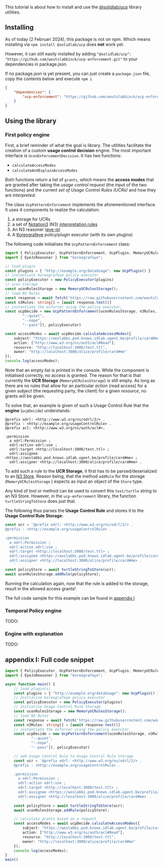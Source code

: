 This tutorial is about how to install and use the [@solidlab/ucp](https://github.com/SolidLabResearch/user-managed-access/tree/main/packages/ucp) library utilities.

## Installing

As of today (2 Februari 2024), this package is not on npm.
Which means installing via `npm install @solidlab/ucp` does **not** work yet.

However, it can still easily installed by adding `"@solidlab/ucp": "https://github.com/woutslabbinck/ucp-enforcement.git"` to your dependencies in package.json.

If no package.json is yet present, you can just create a `package.json` file, copy the contents below and execute `npm i`

```json
{
    "dependencies": {
        "ucp-enforcement": "https://github.com/woutslabbinck/ucp-enforcement.git",
    }
}
```

## Using the library

### First policy engine

First, a brief reminder of what the goal is library.
The utilities facilitate the creation of a custom **usage control decision** engine.
The most important interface is `UconEnforcementDecision`. 
It has two functions:

- `calculateAccessModes`
- `calculateAndExplainAccessModes`

Both functions return a list of `grants`, which means the **access modes** that are granted after taking the *usage control request* (the input of the two functions) and the current *set of Usage Control Rules (UCRs)* and how they are *interpreted*.

The class `UcpPatternEnforcement` implements the aforementioned interface. It uses 4 components to realize the calculation:

1. a storage for UCRs
2. a set of [Notation3](https://w3c.github.io/N3/spec/) (N3) [interpretation rules](https://github.com/SolidLabResearch/user-managed-access/tree/main/packages/ucp/rules)
3. An N3 reasoner ([eye-js](https://github.com/eyereasoner/eye-js))
4. A [Koreografeye](https://github.com/eyereasoner/Koreografeye) policy/plugin executor (with its own plugins)

The following code initialises the `UcpPatternEnforcement` class:

```ts
import { PolicyExecutor, UcpPatternEnforcement, UcpPlugin, MemoryUCRulesStorage } from "@solidlab/ucp";
import { EyeJsReasoner } from "koreografeye";

// load plugin
const plugins = { "http://example.org/dataUsage": new UcpPlugin() }
// instantiate koreografeye policy executor
const policyExecutor = new PolicyExecutor(plugins)
// ucon storage
const uconRulesStorage = new MemoryUCRulesStorage();
// load N3 Rules
const response = await fetch('https://raw.githubusercontent.com/woutslabbinck/ucp-enforcement/main/rules/data-crud-rules.n3'); // loading from the github repo
const n3Rules: string[] = [await response.text()]
// instantiate the enforcer using the policy executor,
const ucpDecide = new UcpPatternEnforcement(uconRulesStorage, n3Rules, new EyeJsReasoner([
        "--quiet",
        "--nope",
        "--pass"]), policyExecutor)

const accessModes = await ucpDecide.calculateAccessModes({
    subject: "https://woslabbi.pod.knows.idlab.ugent.be/profile/card#me",
    action: ["http://www.w3.org/ns/auth/acl#Read"],
    resource: "http://localhost:3000/test.ttl",
    owner: "http://localhost:3000/alice/profile/card#me"
});
console.log(accessModes);
```

Note that an empty list is printed in the console. 
While the component is initialised correctly, no access is granted.
The reason for that is that currently the **UCR Storage** (`MemoryUCRulesStorage`) is still empty. As long as there are no rules that allow for an particular *action* (read access) for a given *subject* (the requesting party, the client) for a given *resource*, no grants will be given.

To solve that, an example is given of such a Usage Control Rule that the **engine** (`ucpDecide`) understands:

```turtle
@prefix odrl: <http://www.w3.org/ns/odrl/2/> .
@prefix : <http://example.org/usageControlRule> .
@prefix acl: <http://www.w3.org/ns/auth/acl#>.

:permission
  a odrl:Permission ;
  odrl:action odrl:use ;
  odrl:target <http://localhost:3000/test.ttl> ;
  odrl:assignee <https://woslabbi.pod.knows.idlab.ugent.be/profile/card#me> ;
  odrl:assigner <http://localhost:3000/alice/profile/card#me> .
```

To add such a rule to the **UCR Storage**, it first has to be parsed/deserialized to an [N3 Store](https://github.com/rdfjs/N3.js).
Reason being, that the method `addRule`  for the storage (`MemoryUCRulesStorage` ) expects as input an object of the `Store` type.

Any kind of tool or method can be used to convert this `text/turtle` string to an N3 Store. However, in the `ucp-enforcement` library, the function `turtleStringToStore` does just that.

The following thus parses the **Usage Control Rule** and stores it to the **Usage Control Rule Storage**:

```ts
const ucr = `@prefix odrl: <http://www.w3.org/ns/odrl/2/> .
@prefix : <http://example.org/usageControlRule> .

:permission
  a odrl:Permission ;
  odrl:action odrl:use ;
  odrl:target <http://localhost:3000/test.ttl> ;
  odrl:assignee <https://woslabbi.pod.knows.idlab.ugent.be/profile/card#me> ;
  odrl:assigner <http://localhost:3000/alice/profile/card#me> .
    `
const policyStore = await turtleStringToStore(ucr);
await uconRulesStorage.addRule(policyStore);
```

Running the calculation again, now that the rule is added to the storage, result in the allowed access grants!

The full code sample for this example can be found in [appendix I](#appendix-I:-Full-code-snippet)

### Temporal Policy engine

TODO:

### Engine with explanation

TODO:

## appendix I: Full code snippet

```ts
import { PolicyExecutor, UcpPatternEnforcement, UcpPlugin, MemoryUCRulesStorage, turtleStringToStore } from "@solidlab/ucp";
import { EyeJsReasoner } from "koreografeye";

async function main() {
    // load plugin(s)
    const plugins = { "http://example.org/dataUsage": new UcpPlugin() }
    // Initialise koreografeye policy executor
    const policyExecutor = new PolicyExecutor(plugins)
    // Initialise Usage Control Rule Storage
    const uconRulesStorage = new MemoryUCRulesStorage();
    // load N3 Rules
    const response = await fetch('https://raw.githubusercontent.com/woutslabbinck/ucp-enforcement/main/rules/data-crud-rules.n3'); // loading from the github repo
    const n3Rules: string[] = [await response.text()]
    // instantiate the enforcer using the policy executor,
    const ucpDecide = new UcpPatternEnforcement(uconRulesStorage, n3Rules, new EyeJsReasoner([
            "--quiet",
            "--nope",
            "--pass"]), policyExecutor)

    // add Usage Control Rule to Usage Control Rule Storage
    const ucr = `@prefix odrl: <http://www.w3.org/ns/odrl/2/> .
    @prefix : <http://example.org/usageControlRule> .

    :permission
      a odrl:Permission ;
      odrl:action odrl:use ;
      odrl:target <http://localhost:3000/test.ttl> ;
      odrl:assignee <https://woslabbi.pod.knows.idlab.ugent.be/profile/card#me> ;
      odrl:assigner <http://localhost:3000/alice/profile/card#me> .
        `
    const policyStore = await turtleStringToStore(ucr);
    await uconRulesStorage.addRule(policyStore);

    // calculate grants based on a request
    const accessModes = await ucpDecide.calculateAccessModes({
        subject: "https://woslabbi.pod.knows.idlab.ugent.be/profile/card#me",
        action: ["http://www.w3.org/ns/auth/acl#Read"],
        resource: "http://localhost:3000/test.ttl",
        owner: "http://localhost:3000/alice/profile/card#me"
    });
    console.log(accessModes);
}
main()
```

